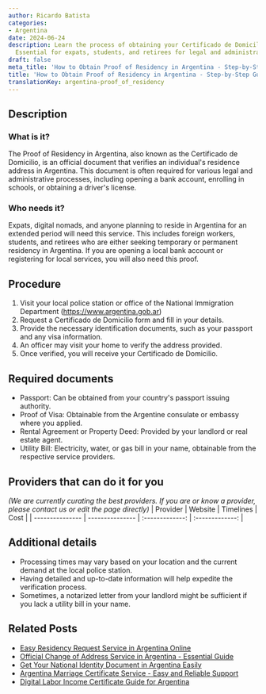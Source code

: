 ```yaml
---
author: Ricardo Batista
categories:
- Argentina
date: 2024-06-24
description: Learn the process of obtaining your Certificado de Domicilio in Argentina.
  Essential for expats, students, and retirees for legal and administrative needs.
draft: false
meta_title: 'How to Obtain Proof of Residency in Argentina - Step-by-Step Guide'
title: 'How to Obtain Proof of Residency in Argentina - Step-by-Step Guide'
translationKey: argentina-proof_of_residency
---
```



## Description
### What is it?
The Proof of Residency in Argentina, also known as the Certificado de Domicilio, is an official document that verifies an individual's residence address in Argentina. This document is often required for various legal and administrative processes, including opening a bank account, enrolling in schools, or obtaining a driver's license.

### Who needs it?
Expats, digital nomads, and anyone planning to reside in Argentina for an extended period will need this service. This includes foreign workers, students, and retirees who are either seeking temporary or permanent residency in Argentina. If you are opening a local bank account or registering for local services, you will also need this proof.

## Procedure

1. Visit your local police station or office of the National Immigration Department (https://www.argentina.gob.ar)
2. Request a Certificado de Domicilio form and fill in your details.
3. Provide the necessary identification documents, such as your passport and any visa information.
4. An officer may visit your home to verify the address provided.
5. Once verified, you will receive your Certificado de Domicilio.


## Required documents

- Passport: Can be obtained from your country's passport issuing authority.
- Proof of Visa: Obtainable from the Argentine consulate or embassy where you applied.
- Rental Agreement or Property Deed: Provided by your landlord or real estate agent.
- Utility Bill: Electricity, water, or gas bill in your name, obtainable from the respective service providers.


## Providers that can do it for you
_(We are currently curating the best providers. If you are or know a provider, please contact us or edit the page directly)_
| Provider        |     Website     |     Timelines    |       Cost      |
| --------------- | --------------- |  :-------------: | :-------------: |

## Additional details

- Processing times may vary based on your location and the current demand at the local police station.
- Having detailed and up-to-date information will help expedite the verification process.
- Sometimes, a notarized letter from your landlord might be sufficient if you lack a utility bill in your name.

## Related Posts

- [Easy Residency Request Service in Argentina Online](https://tramitit.com/english/guides/argentina/residency_request/)
- [Official Change of Address Service in Argentina - Essential Guide](https://tramitit.com/english/guides/argentina/change_of_address/)
- [Get Your National Identity Document in Argentina Easily](https://tramitit.com/english/guides/argentina/national_identity_document/)
- [Argentina Marriage Certificate Service - Easy and Reliable Support](https://tramitit.com/english/guides/argentina/marriage_certificate/)
- [Digital Labor Income Certificate Guide for Argentina](https://tramitit.com/english/guides/argentina/digital_labor_income_certificate/)